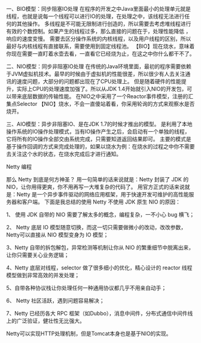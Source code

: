 一、BIO模型：同步阻塞IO处理 在程序的开发之中Java里面最小的处理单元就是线程，也就是说每一个线程可以进行IO的处理，在处理之中，该线程无法进行任何的其他操作。 多线程是不可能无限制进行创造的，所以需要去考虑堆线程进行有效的个数控制。如果产生的线程过多，那么直接的问题在于，处理性能降低 ，响应的速度变慢。 需要去区分操作系统的内核线程，以及用户线程的区别，所以最好与内核线程有直接联系，需要使用到固定线程池。 【BIO】现在烧水，意味着你现在需要一直盯着水壶去看，一直看它已经烧为止，在这之中你什么都干不了。

二、NIO模型：同步非阻塞IO处理
   在传统的Java环境里面，最初的程序需要依赖于JVM虚拟机技术。最早的时候由于虚拟机的性能很差，所以很少有人去关注通讯的速度问题，大部分的问题都出现在了CPU处理上。
   但是随着硬件的性能提升，实际上CPU的处理速度加强了。所以从JDK 1.4开始就引入NIO的开发包，可以带来底层数据的传输性能。
   在NIO之中采用了一个Reactor事件模型，注册的汇集点Selector
  【NIO】烧水，不会一直傻站着看，你采用轮询的方式来观察水是否烧开。
  
三、AIO模型：异步非阻塞IO、是在JDK 1.7的时候才推出的模型。 是利用了本地操作系统的IO操作处理模式，当有IO操作产生之后，会启动有一个单独的线程，它将所有的IO操作全部交由系统完成，只需要知道返回结果即可。 主要的模式是基于操作回调的方式来完成处理的，如果以烧水为例：在烧水的过程之中你不需要去关注这个水的状态，在烧水完成后才进行通知。

Netty 编程

那么 Netty 到底是何方神圣？ 用一句简单的话来说就是：Netty 封装了 JDK 的 NIO，让你用得更爽，你不用再写一大堆复杂的代码了。 用官方正式的话来说就是：Netty 是一个异步事件驱动的网络应用框架，用于快速开发可维护的高性能服务器和客户端。
下面是我总结的使用 Netty 不使用 JDK 原生 NIO 的原因：

1、 使用 JDK 自带的 NIO 需要了解太多的概念，编程复杂，一不小心 bug 横飞；

2、 Netty 底层 IO 模型随意切换，而这一切只需要做微小的改动，改改参数，Netty可以直接从 NIO 模型变身为 IO 模型；

3、Netty 自带的拆包解包，异常检测等机制让你从 NIO 的繁重细节中脱离出来，让你只需要关心业务逻辑；

4、Netty 底层对线程，selector 做了很多细小的优化，精心设计的 reactor 线程模型做到非常高效的并发处理；

5、自带各种协议栈让你处理任何一种通用协议都几乎不用亲自动手；

6、 Netty 社区活跃，遇到问题容易解决；

7、Netty 已经历各大 RPC 框架（如Dubbo），消息中间件，分布式通信中间件线上的广泛验证，健壮性无比强大。

Netty可以实现HTTP处理机制，但是Tomcat本身也是基于NIO的实现。